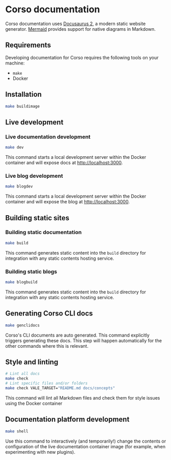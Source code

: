 # Corso documentation

Corso documentation uses [Docusaurus 2](https://docusaurus.io/), a modern static website generator.
[Mermaid](https://mermaid-js.github.io/mermaid/) provides support for native diagrams in Markdown.

## Requirements

Developing documentation for Corso requires the following tools on your machine:

- `make`
- Docker

## Installation

```bash
make buildimage
```

## Live development

### Live documentation development

```bash
make dev
```

This command starts a local development server within the Docker container and will expose docs at [http://localhost:3000](http://localhost:3000).

### Live blog development

```bash
make blogdev
```

This command starts a local development server within the Docker container and will expose the blog at [http://localhost:3000](http://localhost:3000).

## Building static sites

### Building static documentation

```bash
make build
```

This command generates static content into the `build` directory for integration with any static contents hosting service.

### Building static blogs

```bash
make blogbuild
```

This command generates static content into the `build` directory for integration with any static contents hosting service.

## Generating Corso CLI docs

```bash
make genclidocs
```

Corso's CLI documents are auto generated. This command explicitly triggers generating these docs. This step will happen
automatically for the other commands where this is relevant.

## Style and linting

```bash
# Lint all docs
make check
# Lint specific files and/or folders
make check VALE_TARGET="README.md docs/concepts"
```

This command will lint all Markdown files and check them for style issues using the Docker container

## Documentation platform development

```bash
make shell
```

Use this command to interactively (and temporarily!) change the contents or
configuration of the live documentation container image (for example, when
experimenting with new plugins).
